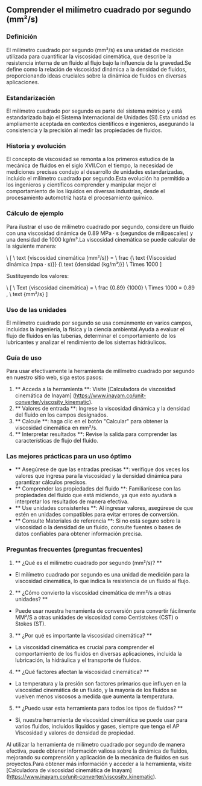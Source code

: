 ## Comprender el milímetro cuadrado por segundo (mm²/s)

### Definición
El milímetro cuadrado por segundo (mm²/s) es una unidad de medición utilizada para cuantificar la viscosidad cinemática, que describe la resistencia interna de un fluido al flujo bajo la influencia de la gravedad.Se define como la relación de viscosidad dinámica a la densidad de fluidos, proporcionando ideas cruciales sobre la dinámica de fluidos en diversas aplicaciones.

### Estandarización
El milímetro cuadrado por segundo es parte del sistema métrico y está estandarizado bajo el Sistema Internacional de Unidades (SI).Esta unidad es ampliamente aceptada en contextos científicos e ingenieros, asegurando la consistencia y la precisión al medir las propiedades de fluidos.

### Historia y evolución
El concepto de viscosidad se remonta a los primeros estudios de la mecánica de fluidos en el siglo XVII.Con el tiempo, la necesidad de mediciones precisas condujo al desarrollo de unidades estandarizadas, incluido el milímetro cuadrado por segundo.Esta evolución ha permitido a los ingenieros y científicos comprender y manipular mejor el comportamiento de los líquidos en diversas industrias, desde el procesamiento automotriz hasta el procesamiento químico.

### Cálculo de ejemplo
Para ilustrar el uso de milímetro cuadrado por segundo, considere un fluido con una viscosidad dinámica de 0.89 MPa · s (segundos de milipascales) y una densidad de 1000 kg/m³.La viscosidad cinemática se puede calcular de la siguiente manera:

\ [
\ text {viscosidad cinemática (mm²/s)} = \ frac {\ text {Viscosidad dinámica (mpa · s)}} {\ text {densidad (kg/m³)}} \ Times 1000
\]

Sustituyendo los valores:

\ [
\ Text {viscosidad cinemática} = \ frac {0.89} {1000} \ Times 1000 = 0.89 \, \ text {mm²/s}
\]

### Uso de las unidades
El milímetro cuadrado por segundo se usa comúnmente en varios campos, incluidas la ingeniería, la física y la ciencia ambiental.Ayuda a evaluar el flujo de fluidos en las tuberías, determinar el comportamiento de los lubricantes y analizar el rendimiento de los sistemas hidráulicos.

### Guía de uso
Para usar efectivamente la herramienta de milímetro cuadrado por segundo en nuestro sitio web, siga estos pasos:
1. ** Acceda a la herramienta **: Visite [Calculadora de viscosidad cinemática de Inayam] (https://www.inayam.co/unit-converter/viscosity_kinematic).
2. ** Valores de entrada **: Ingrese la viscosidad dinámica y la densidad del fluido en los campos designados.
3. ** Calcule **: haga clic en el botón "Calcular" para obtener la viscosidad cinemática en mm²/s.
4. ** Interpretar resultados **: Revise la salida para comprender las características de flujo del fluido.

### Las mejores prácticas para un uso óptimo
- ** Asegúrese de que las entradas precisas **: verifique dos veces los valores que ingresa para la viscosidad y la densidad dinámica para garantizar cálculos precisos.
- ** Comprender las propiedades del fluido **: Familiarícese con las propiedades del fluido que está midiendo, ya que esto ayudará a interpretar los resultados de manera efectiva.
- ** Use unidades consistentes **: Al ingresar valores, asegúrese de que estén en unidades compatibles para evitar errores de conversión.
- ** Consulte Materiales de referencia **: Si no está seguro sobre la viscosidad o la densidad de un fluido, consulte fuentes o bases de datos confiables para obtener información precisa.

### Preguntas frecuentes (preguntas frecuentes)

1. ** ¿Qué es el milímetro cuadrado por segundo (mm²/s)? **
- El milímetro cuadrado por segundo es una unidad de medición para la viscosidad cinemática, lo que indica la resistencia de un fluido al flujo.

2. ** ¿Cómo convierto la viscosidad cinemática de mm²/s a otras unidades? **
- Puede usar nuestra herramienta de conversión para convertir fácilmente MM²/S a otras unidades de viscosidad como Centistokes (CST) o Stokes (ST).

3. ** ¿Por qué es importante la viscosidad cinemática? **
- La viscosidad cinemática es crucial para comprender el comportamiento de los fluidos en diversas aplicaciones, incluida la lubricación, la hidráulica y el transporte de fluidos.

4. ** ¿Qué factores afectan la viscosidad cinemática? **
- La temperatura y la presión son factores primarios que influyen en la viscosidad cinemática de un fluido, y la mayoría de los fluidos se vuelven menos viscosos a medida que aumenta la temperatura.

5. ** ¿Puedo usar esta herramienta para todos los tipos de fluidos? **
- Sí, nuestra herramienta de viscosidad cinemática se puede usar para varios fluidos, incluidos líquidos y gases, siempre que tenga el AP Viscosidad y valores de densidad de propiedad.

Al utilizar la herramienta de milímetro cuadrado por segundo de manera efectiva, puede obtener información valiosa sobre la dinámica de fluidos, mejorando su comprensión y aplicación de la mecánica de fluidos en sus proyectos.Para obtener más información y acceder a la herramienta, visite [Calculadora de viscosidad cinemática de Inayam] (https://www.inayam.co/unit-converter/viscosity_kinematic).
